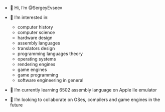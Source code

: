 - 👋 Hi, I’m @SergeyEvseev
- 👀 I’m interested in:
  - computer history
  - computer science
  - hardware design
  - assembly languages
  - translators design
  - programming languages theory
  - operating systems
  - rendering engines
  - game engines
  - game programming
  - software engineering in general
      
- 🌱 I’m currently learning 6502 assembly language on Apple IIe emulator
- 💞️ I’m looking to collaborate on OSes, compilers and game engines in the future

<!---
SergeyEvseev/SergeyEvseev is a ✨ special ✨ repository because its `README.md` (this file) appears on your GitHub profile.
You can click the Preview link to take a look at your changes.
--->

